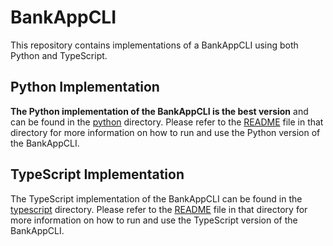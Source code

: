 # BankAppCLI

This repository contains implementations of a BankAppCLI using both Python and TypeScript.



## Python Implementation

**The Python implementation of the BankAppCLI is the best version** and can be found in the [python](./python-impl) directory. Please refer to the [README](./python-impl/README.md) file in that directory for more information on how to run and use the Python version of the BankAppCLI.

## TypeScript Implementation

The TypeScript implementation of the BankAppCLI can be found in the [typescript](./typescript-impl) directory. Please refer to the [README](./typescript-impl/README.md) file in that directory for more information on how to run and use the TypeScript version of the BankAppCLI.
